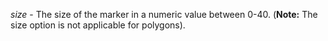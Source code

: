 _size_ - The size of the marker in a numeric value between 0-40. (**Note:** The size option is not applicable for polygons).